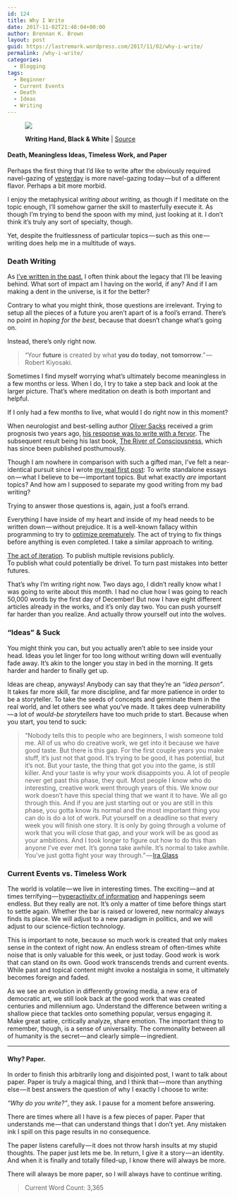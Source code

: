 ```yaml
---
id: 124
title: Why I Write
date: 2017-11-02T21:48:04+00:00
author: Brennan K. Brown
layout: post
guid: https://lastremark.wordpress.com/2017/11/02/why-i-write/
permalink: /why-i-write/
categories:
  - Blogging
tags:
  - Beginner
  - Current Events
  - Death
  - Ideas
  - Writing
---
```

<figure class="wp-caption"> 

<img data-width="5248" data-height="3749" src="https://cdn-images-1.medium.com/max/2560/1*zSFvmSSEmtm9KVl6lo7RRQ.jpeg" /> <figcaption class="wp-caption-text">**Writing Hand, Black & White** | <a href="https://pxhere.com/en/photo/109282" target="_blank" rel="noopener noreferrer">Source</a></figcaption></figure> 

#### Death, Meaningless Ideas, Timeless Work, and Paper

Perhaps the first thing that I’d like to write after the obviously required navel-gazing of <a href="https://medium.com/@brennanbrown/not-writing-a-novel-nanowrimo-3c1dba08f103" target="_blank" rel="noopener noreferrer">yesterday</a> is more navel-gazing today — but of a different flavor. Perhaps a bit more morbid.

I enjoy the metaphysical _writing about writing_, as though if I meditate on the topic enough, I’ll somehow garner the skill to masterfully execute it. As though I’m trying to bend the spoon with my mind, just looking at it. I don’t think it’s truly any sort of specialty, though.

Yet, despite the fruitlessness of particular topics — such as this one — writing does help me in a multitude of ways.

### Death Writing

<span>As</span> <a href="https://medium.com/@brennanbrown/paper-13cbed7f1dab" target="_blank" rel="noopener noreferrer">I’ve written in the past</a>, I often think about the legacy that I’ll be leaving behind. What sort of impact am I having on the world, if any? And if I am making a dent in the universe, is it for the better?

Contrary to what you might think, those questions are irrelevant. Trying to setup all the pieces of a future you aren’t apart of is a fool’s errand. There’s no point in _hoping for the best_, because that doesn’t change what’s going on.

Instead, there’s only right now.

> “Your **future** is created by what **you do today**, **not tomorrow**.” — Robert Kiyosaki.

Sometimes I find myself worrying what’s ultimately become meaningless in a few months or less. When I do, I try to take a step back and look at the larger picture. That’s where meditation on death is both important and helpful.

If I only had a few months to live, what would I do right now in this moment?

When neurologist and best-selling author <a href="http://oliversacks.com" target="_blank" rel="noopener noreferrer">Oliver Sacks</a> received a grim prognosis two years ago, <a href="http://www.radiolab.org/story/oliver-sacks-journey-where-to-where/" target="_blank" rel="noopener noreferrer">his response was to write with a fervor</a>. The subsequent result being his last book, <a href="https://www.oliversacks.com/books-by-oliver-sacks/the-river-of-consciousness/" target="_blank" rel="noopener noreferrer">The River of Consciousness</a>, which has since been published posthumously.

Though I am nowhere in comparison with such a gifted man, I’ve felt a near-identical pursuit since I wrote <a href="https://medium.com/@brennanbrown/into-the-void-dd7b8df175e6" target="_blank" rel="noopener noreferrer">my real first post</a>: To write standalone essays on — what I believe to be — important topics. But what exactly _are_ important topics? And how am I supposed to separate my good writing from my bad writing?

Trying to answer those questions is, again, just a fool’s errand.

Everything I have inside of my heart and inside of my head needs to be written down — without prejudice. It is a well-known fallacy within programming to try to <a href="http://wiki.c2.com/?PrematureOptimization" target="_blank" rel="noopener noreferrer">optimize prematurely</a>. The act of trying to fix things before anything is even completed. I take a similar approach to writing.

<a href="https://medium.com/@brennanbrown/the-magic-of-iteration-ddea5938e61d" target="_blank" rel="noopener noreferrer">The act of iteration</a>. To publish multiple revisions publicly.  
To publish what could potentially be drivel. To turn past mistakes into better futures.

That’s why I’m writing right now. Two days ago, I didn’t really know what I was going to write about this month. I had no clue how I was going to reach 50,000 words by the first day of December! But now I have eight different articles already in the works, and it’s only day two. You can push yourself far harder than you realize. And actually throw yourself out into the wolves.

### “Ideas” & Suck

<span>Y</span>ou might think you can, but you actually aren’t able to see inside your head. Ideas you let linger for too long without writing down will eventually fade away. It’s akin to the longer you stay in bed in the morning. It gets harder and harder to finally get up.

Ideas are cheap, anyways! Anybody can say that they’re an _“idea person”_. It takes far more skill, far more discipline, and far more patience in order to be a storyteller. To take the seeds of concepts and germinate them in the real world, and let others see what you’ve made. It takes deep vulnerability — a lot of _would-be storytellers_ have too much pride to start. Because when you start, you tend to suck:

> “Nobody tells this to people who are beginners, I wish someone told me. All of us who do creative work, we get into it because we have good taste. But there is this gap. For the first couple years you make stuff, it’s just not that good. It’s trying to be good, it has potential, but it’s not. But your taste, the thing that got you into the game, is still killer. And your taste is why your work disappoints you. A lot of people never get past this phase, they quit. Most people I know who do interesting, creative work went through years of this. We know our work doesn’t have this special thing that we want it to have. We all go through this. And if you are just starting out or you are still in this phase, you gotta know its normal and the most important thing you can do is do a lot of work. Put yourself on a deadline so that every week you will finish one story. It is only by going through a volume of work that you will close that gap, and your work will be as good as your ambitions. And I took longer to figure out how to do this than anyone I’ve ever met. It’s gonna take awhile. It’s normal to take awhile. You’ve just gotta fight your way through.” — <a href="https://vimeo.com/24715531" target="_blank" rel="noopener noreferrer">Ira Glass</a> 

### Current Events vs. Timeless Work

<span>T</span>he world is volatile — we live in interesting times. The exciting — and at times terrifying — <a href="https://www.interaction-design.org/literature/article/information-overload-why-it-matters-and-how-to-combat-it" target="_blank" rel="noopener noreferrer">hyperactivity of information</a> and happenings seem endless. But they really are not. It’s only a matter of time before things start to settle again. Whether the bar is raised or lowered, new normalcy always finds its place. We will adjust to a new paradigm in politics, and we will adjust to our science-fiction technology.

This is important to note, because so much work is created that only makes sense in the context of right now. An endless stream of often-times white noise that is only valuable for this week, or just today. Good work is work that can stand on its own. Good work transcends trends and current events. While past and topical content might invoke a nostalgia in some, it ultimately becomes foreign and faded.

As we see an evolution in differently growing media, a new era of democratic art, we still look back at the good work that was created centuries and millennium ago. Understand the difference between writing a shallow piece that tackles onto something popular, versus engaging it. Make great satire, critically analyze, share emotion. The important thing to remember, though, is a sense of universality. The commonality between all of humanity is the secret — and clearly simple — ingredient.

* * *

#### Why? Paper.

In order to finish this arbitrarily long and disjointed post, I want to talk about paper. Paper is truly a magical thing, and I think that — more than anything else — it best answers the question of why I exactly I choose to write:

_“Why do you write?”_, they ask. I pause for a moment before answering.

There are times where all I have is a few pieces of paper. Paper that understands me — that can understand things that I don’t yet. Any mistaken ink I spill on this page results in no consequence.

The paper listens carefully — it does not throw harsh insults at my stupid thoughts. The paper just lets me be. In return, I give it a story — an identity. And when it is finally and totally filled-up, I know there will always be more.

There will always be more paper, so I will always have to continue writing.

> Current Word Count: 3,365
